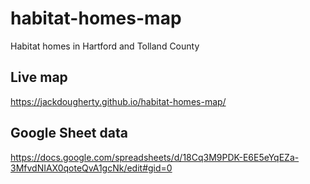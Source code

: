 # habitat-homes-map
Habitat homes in Hartford and Tolland County

## Live map
https://jackdougherty.github.io/habitat-homes-map/

## Google Sheet data
https://docs.google.com/spreadsheets/d/18Cq3M9PDK-E6E5eYqEZa-3MfvdNIAX0qoteQvA1gcNk/edit#gid=0

